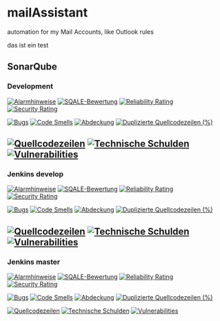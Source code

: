 # mailAssistant
automation for my Mail Accounts, like Outlook rules

das ist ein test

## SonarQube

### Development
[![Alarmhinweise](https://sonarqube.mahillmann.de/api/project_badges/measure?project=mailAssistent&metric=alert_status)](https://sonarqube.mahillmann.de/dashboard?id=mailAssistent)
[![SQALE-Bewertung](https://sonarqube.mahillmann.de/api/project_badges/measure?project=mailAssistent&metric=sqale_rating)](https://sonarqube.mahillmann.de/component_measures?id=mailAssistent&metric=Maintainability)
[![Reliability Rating](https://sonarqube.mahillmann.de/api/project_badges/measure?project=mailAssistent&metric=reliability_rating)](https://sonarqube.mahillmann.de/component_measures?id=mailAssistent&metric=reliability_rating&view=list)
[![Security Rating](https://sonarqube.mahillmann.de/api/project_badges/measure?project=mailAssistent&metric=security_rating)](https://sonarqube.mahillmann.de/component_measures?id=mailAssistent&metric=security_rating&view=list)

[![Bugs](https://sonarqube.mahillmann.de/api/project_badges/measure?project=mailAssistent&metric=bugs)](https://sonarqube.mahillmann.de/project/issues?id=mailAssistent&resolved=false&types=BUG)
[![Code Smells](https://sonarqube.mahillmann.de/api/project_badges/measure?project=mailAssistent&metric=code_smells)](https://sonarqube.mahillmann.de/project/issues?id=mailAssistent&resolved=false&types=CODE_SMELL)
[![Abdeckung](https://sonarqube.mahillmann.de/api/project_badges/measure?project=mailAssistent&metric=coverage)](https://sonarqube.mahillmann.de/component_measures?id=mailAssistent&metric=coverage&view=list)
[![Duplizierte Quellcodezeilen (%)](https://sonarqube.mahillmann.de/api/project_badges/measure?project=mailAssistent&metric=duplicated_lines_density)](https://sonarqube.mahillmann.de/component_measures?id=mailAssistent&metric=duplicated_blocks&view=list)

[![Quellcodezeilen](https://sonarqube.mahillmann.de/api/project_badges/measure?project=mailAssistent&metric=ncloc)](https://sonarqube.mahillmann.de/code?id=mailAssistent)
[![Technische Schulden](https://sonarqube.mahillmann.de/api/project_badges/measure?project=mailAssistent&metric=sqale_index)](https://sonarqube.mahillmann.de/dashboard?id=mailAssistent)
[![Vulnerabilities](https://sonarqube.mahillmann.de/api/project_badges/measure?project=mailAssistent&metric=vulnerabilities)](https://sonarqube.mahillmann.de/project/issues?id=mailAssistent&resolved=false&types=VULNERABILITY)
---
### Jenkins develop
[![Alarmhinweise](https://sonarqube.mahillmann.de/api/project_badges/measure?project=jenkins%23mailAssistent%23develop&metric=alert_status)](https://sonarqube.mahillmann.de/dashboard?id=jenkins%23mailAssistent%23develop)
[![SQALE-Bewertung](https://sonarqube.mahillmann.de/api/project_badges/measure?project=jenkins%23mailAssistent%23develop&metric=sqale_rating)](https://sonarqube.mahillmann.de/component_measures?id=jenkins%23mailAssistent%23develop&metric=Maintainability)
[![Reliability Rating](https://sonarqube.mahillmann.de/api/project_badges/measure?project=jenkins%23mailAssistent%23develop&metric=reliability_rating)](https://sonarqube.mahillmann.de/component_measures?id=jenkins%23mailAssistent%23develop&metric=reliability_rating&view=list)
[![Security Rating](https://sonarqube.mahillmann.de/api/project_badges/measure?project=jenkins%23mailAssistent%23develop&metric=security_rating)](https://sonarqube.mahillmann.de/component_measures?id=jenkins%23mailAssistent%23develop&metric=security_rating&view=list)

[![Bugs](https://sonarqube.mahillmann.de/api/project_badges/measure?project=jenkins%23mailAssistent%23develop&metric=bugs)](https://sonarqube.mahillmann.de/project/issues?id=jenkins%23mailAssistent%23develop&resolved=false&types=BUG)
[![Code Smells](https://sonarqube.mahillmann.de/api/project_badges/measure?project=jenkins%23mailAssistent%23develop&metric=code_smells)](https://sonarqube.mahillmann.de/project/issues?id=jenkins%23mailAssistent%23develop&resolved=false&types=CODE_SMELL)
[![Abdeckung](https://sonarqube.mahillmann.de/api/project_badges/measure?project=jenkins%23mailAssistent%23develop&metric=coverage)](https://sonarqube.mahillmann.de/component_measures?id=jenkins%23mailAssistent%23develop&metric=coverage&view=list)
[![Duplizierte Quellcodezeilen (%)](https://sonarqube.mahillmann.de/api/project_badges/measure?project=jenkins%23mailAssistent%23develop&metric=duplicated_lines_density)](https://sonarqube.mahillmann.de/component_measures?id=jenkins%23mailAssistent%23develop&metric=duplicated_blocks&view=list)

[![Quellcodezeilen](https://sonarqube.mahillmann.de/api/project_badges/measure?project=jenkins%23mailAssistent%23develop&metric=ncloc)](https://sonarqube.mahillmann.de/code?id=jenkins%23mailAssistent%23develop)
[![Technische Schulden](https://sonarqube.mahillmann.de/api/project_badges/measure?project=jenkins%23mailAssistent%23develop&metric=sqale_index)](https://sonarqube.mahillmann.de/dashboard?id=jenkins%23mailAssistent%23develop)
[![Vulnerabilities](https://sonarqube.mahillmann.de/api/project_badges/measure?project=jenkins%23mailAssistent%23develop&metric=vulnerabilities)](https://sonarqube.mahillmann.de/project/issues?id=jenkins%23mailAssistent%23develop&resolved=false&types=VULNERABILITY)
---
### Jenkins master
[![Alarmhinweise](https://sonarqube.mahillmann.de/api/project_badges/measure?project=jenkins%23mailAssistent%23master&metric=alert_status)](https://sonarqube.mahillmann.de/dashboard?id=jenkins%23mailAssistent%23master)
[![SQALE-Bewertung](https://sonarqube.mahillmann.de/api/project_badges/measure?project=jenkins%23mailAssistent%23master&metric=sqale_rating)](https://sonarqube.mahillmann.de/component_measures?id=jenkins%23mailAssistent%23master&metric=Maintainability)
[![Reliability Rating](https://sonarqube.mahillmann.de/api/project_badges/measure?project=jenkins%23mailAssistent%23master&metric=reliability_rating)](https://sonarqube.mahillmann.de/component_measures?id=jenkins%23mailAssistent%23master&metric=reliability_rating&view=list)
[![Security Rating](https://sonarqube.mahillmann.de/api/project_badges/measure?project=jenkins%23mailAssistent%23master&metric=security_rating)](https://sonarqube.mahillmann.de/component_measures?id=jenkins%23mailAssistent%23master&metric=security_rating&view=list)

[![Bugs](https://sonarqube.mahillmann.de/api/project_badges/measure?project=jenkins%23mailAssistent%23master&metric=bugs)](https://sonarqube.mahillmann.de/project/issues?id=jenkins%23mailAssistent%23master&resolved=false&types=BUG)
[![Code Smells](https://sonarqube.mahillmann.de/api/project_badges/measure?project=jenkins%23mailAssistent%23master&metric=code_smells)](https://sonarqube.mahillmann.de/project/issues?id=jenkins%23mailAssistent%23master&resolved=false&types=CODE_SMELL)
[![Abdeckung](https://sonarqube.mahillmann.de/api/project_badges/measure?project=jenkins%23mailAssistent%23master&metric=coverage)](https://sonarqube.mahillmann.de/component_measures?id=jenkins%23mailAssistent%23master&metric=coverage&view=list)
[![Duplizierte Quellcodezeilen (%)](https://sonarqube.mahillmann.de/api/project_badges/measure?project=jenkins%23mailAssistent%23master&metric=duplicated_lines_density)](https://sonarqube.mahillmann.de/component_measures?id=jenkins%23mailAssistent%23master&metric=duplicated_blocks&view=list)

[![Quellcodezeilen](https://sonarqube.mahillmann.de/api/project_badges/measure?project=jenkins%23mailAssistent%23master&metric=ncloc)](https://sonarqube.mahillmann.de/code?id=jenkins%23mailAssistent%23master)
[![Technische Schulden](https://sonarqube.mahillmann.de/api/project_badges/measure?project=jenkins%23mailAssistent%23master&metric=sqale_index)](https://sonarqube.mahillmann.de/dashboard?id=jenkins%23mailAssistent%23master)
[![Vulnerabilities](https://sonarqube.mahillmann.de/api/project_badges/measure?project=jenkins%23mailAssistent%23master&metric=vulnerabilities)](https://sonarqube.mahillmann.de/project/issues?id=jenkins%23mailAssistent%23master&resolved=false&types=VULNERABILITY)
